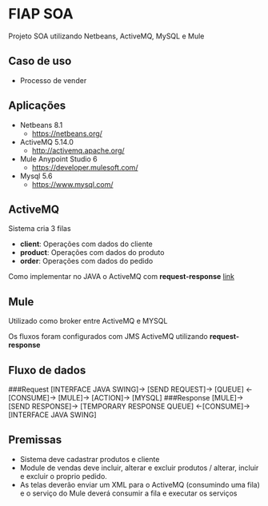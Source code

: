 # FIAP SOA
Projeto SOA utilizando Netbeans, ActiveMQ, MySQL e Mule

## Caso de uso
 * Processo de vender
 
## Aplicações
* Netbeans 8.1
  * https://netbeans.org/
* ActiveMQ 5.14.0
  * http://activemq.apache.org/
* Mule Anypoint Studio 6
  * https://developer.mulesoft.com/
* Mysql 5.6
  * https://www.mysql.com/

## ActiveMQ
  Sistema cria 3 filas
  * **client**: Operações com dados do cliente
  * **product**: Operações com dados do produto
  * **order**: Operações com dados do pedido
  
Como implementar no JAVA o ActiveMQ com **request-response** [link](http://activemq.apache.org/how-should-i-implement-request-response-with-jms.html)

## Mule
 Utilizado como broker entre ActiveMQ e MYSQL
 
 Os fluxos foram configurados com JMS ActiveMQ utilizando **request-response**
 
## Fluxo de dados
###Request
[INTERFACE JAVA SWING]-> [SEND REQUEST]-> [QUEUE] <-[CONSUME]-> [MULE]-> [ACTION]-> [MYSQL] 
###Response
[MULE]-> [SEND RESPONSE]-> [TEMPORARY RESPONSE QUEUE] <-[CONSUME]-> [INTERFACE JAVA SWING]

## Premissas
* Sistema deve cadastrar produtos e cliente
* Module de vendas deve incluir, alterar e excluir produtos / alterar, incluir e excluir o proprio pedido.
* As telas deverão enviar um XML para o ActiveMQ (consumindo uma fila) e o serviço do Mule deverá consumir a fila e executar os serviços
